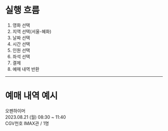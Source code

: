 # 실행 흐름
1. 영화 선택
2. 지역 선택(서울-혜화)
3. 날짜 선택
4. 시간 선택
5. 인원 선택
6. 좌석 선택
7. 결제
8. 예매 내역 반환
---
# 예매 내역 예시 
오펜하이머  
2023.08.21 (월) 08:30 ~ 11:40  
CGV천호 IMAX관 / 1명